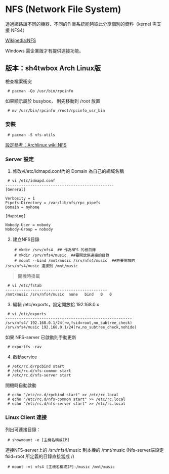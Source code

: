 # NFS (Network File System) #
透過網路讓不同的機器、不同的作業系統能夠彼此分享個別的資料（kernel 需支援 NFS4）

[Wikipedia:NFS](http://zh.wikipedia.org/wiki/%E7%BD%91%E7%BB%9C%E6%96%87%E4%BB%B6%E7%B3%BB%E7%BB%9F)

Windows 需企業版才有提供連接功能。

## 版本：sh4twbox Arch Linux版 ##
檢查檔案衝突
```
 # pacman -Qo /usr/bin/rpcinfo
```
如果顯示屬於 busybox，
則先移動到 /root 放置
```
 # mv /usr/bin/rpcinfo /root/rpcinfo_usr_bin
```
### 安裝 ###
```
 # pacman -S nfs-utils
```
[設定參考：Archlinux wiki:NFS](https://wiki.archlinux.org/index.php/Nfs)

### Server 設定 ###
  1. 修改vi/etc/idmapd.conf內的 Domain 為自己的網域名稱
```
 # vi /etc/idmapd.conf
------------------------------------------------
[General]
 
Verbosity = 1
Pipefs-Directory = /var/lib/nfs/rpc_pipefs
Domain = myhome

[Mapping]

Nobody-User = nobody
Nobody-Group = nobody
```

2. 建立NFS目錄
```
    # mkdir /srv/nfs4  ## 作為NFS 的根目錄
    # mkdir /srv/nfs4/music  ##要開放供連接的目錄
    # mount --bind /mnt/music /srv/nfs4/music  ##將要開放的 /srv/nfs4/music 連接到 /mnt/music
```
> 開機時掛載
```
 # vi /etc/fstab
---------------------------------------------
/mnt/music /srv/nfs4/music  none   bind   0   0

```

3. 編輯 /etc/exports，設定開放給 192.168.0.x
```
 # vi /etc/exports
--------------------------------------------------------
/srv/nfs4/ 192.168.0.1/24(rw,fsid=root,no_subtree_check)
/srv/nfs4/music 192.168.0.1/24(rw,no_subtree_check,nohide)
```
如果 NFS-server 已啟動則手動更新
```
 # exportfs -rav
```

4. 啟動service
```
 # /etc/rc.d/rpcbind start
 # /etc/rc.d/nfs-common start
 # /etc/rc.d/nfs-server start
```
開機時自動啟動
```
 # echo "/etc/rc.d/rpcbind start" >> /etc/rc.local
 # echo "/etc/rc.d/nfs-common start" >> /etc/rc.local
 # echo "/etc/rc.d/nfs-server start" >> /etc/rc.local
```
### Linux Client 連接 ###
列出可連接目錄：
```
 # showmount -e [主機名稱或IP]
```
連接NFS-server上的 /srv/nfs4/music 到本機的 /mnt/music
(Nfs-server端設定 fsid=root 所定義的目錄直接當成 /)
```
 # mount -vt nfs4 [主機名稱或IP]:/music /mnt/music
```